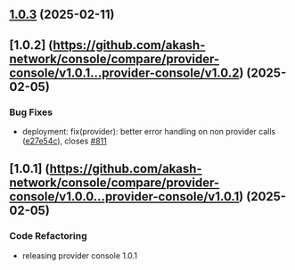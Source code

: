 

## [1.0.3](https://github.com/akash-network/console/compare/provider-console/v1.0.2...provider-console/v1.0.3) (2025-02-11)

## [1.0.2] (https://github.com/akash-network/console/compare/provider-console/v1.0.1...provider-console/v1.0.2) (2025-02-05)

### Bug Fixes

* deployment: fix(provider): better error handling on non provider calls ([e27e54c](https://github.com/akash-network/console/commit/e27e54c95022fd1eda926ac407a82fb7a279c639)), closes [#811](https://github.com/akash-network/console/issues/811)

## [1.0.1] (https://github.com/akash-network/console/compare/provider-console/v1.0.0...provider-console/v1.0.1) (2025-02-05)

### Code Refactoring

* releasing provider console 1.0.1
